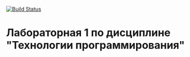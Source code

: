 [![Build Status](https://app.travis-ci.com/Artem-bobunov/PTLab1.svg?branch=main)](https://app.travis-ci.com/Artem-bobunov/PTLab1)
# Лабораторная 1 по дисциплине "Технологии программирования"
